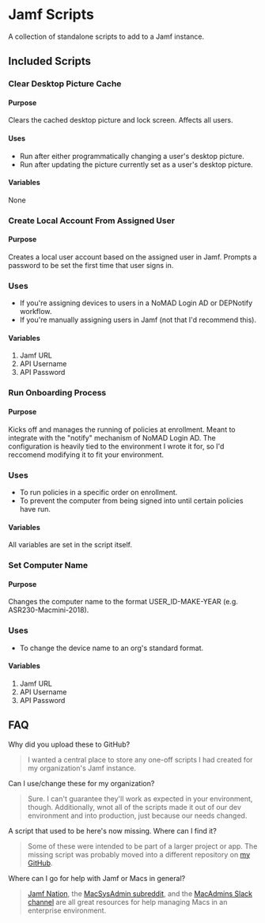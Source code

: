# Jamf Scripts

A collection of standalone scripts to add to a Jamf instance.

## Included Scripts

### Clear Desktop Picture Cache
#### Purpose
Clears the cached desktop picture and lock screen. Affects all users.

#### Uses
* Run after either programmatically changing a user's desktop picture.
* Run after updating the picture currently set as a user's desktop picture.

#### Variables
None

### Create Local Account From Assigned User
#### Purpose
Creates a local user account based on the assigned user in Jamf. Prompts a password to be set the first time that user signs in.

### Uses
* If you're assigning devices to users in a NoMAD Login AD or DEPNotify workflow.
* If you're manually assigning users in Jamf (not that I'd recommend this).

#### Variables
1. Jamf URL
2. API Username
3. API Password

### Run Onboarding Process
#### Purpose
Kicks off and manages the running of policies at enrollment. Meant to integrate with the "notify" mechanism of NoMAD Login AD. The configuration is heavily tied to the environment I wrote it for, so I'd reccomend modifying it to fit your environment.

### Uses
* To run policies in a specific order on enrollment.
* To prevent the computer from being signed into until certain policies have run.

#### Variables
All variables are set in the script itself.

### Set Computer Name
#### Purpose
Changes the computer name to the format USER_ID-MAKE-YEAR (e.g. ASR230-Macmini-2018).

### Uses
* To change the device name to an org's standard format.

#### Variables
1. Jamf URL
2. API Username
3. API Password

## FAQ

Why did you upload these to GitHub?
> I wanted a central place to store any one-off scripts I had created for my organization's Jamf instance.

Can I use/change these for my organization?
> Sure. I can't guarantee they'll work as expected in your environment, though. Additionally, wnot all of the scripts made it out of our dev environment and into production, just because our needs changed.

A script that used to be here's now missing. Where can I find it?
> Some of these were intended to be part of a larger project or app. The missing script was probably moved into a different repository on [my GitHub](https://github.com/targendaz2).

Where can I go for help with Jamf or Macs in general?
>[Jamf Nation](https://www.jamf.com/jamf-nation/), the [MacSysAdmin subreddit](https://www.reddit.com/r/macsysadmin/), and the [MacAdmins Slack channel](https://macadmins.slack.com) are all great resources for help managing Macs in an enterprise environment.
